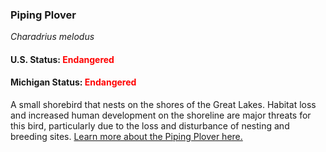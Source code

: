 <h3>Piping Plover</h3>
<i>Charadrius melodus</i>
<h4>U.S. Status: <span style="color:red;">Endangered</span></h4>
<h4>Michigan Status: <span style="color:red;">Endangered</span></h4>
<p>
A small shorebird that nests on the shores of the Great Lakes. Habitat loss and increased human development on the shoreline are major threats for this bird, particularly due to the loss and disturbance of nesting and breeding sites. <a href="https://www.fws.gov/midwest/endangered/pipingplover/index.html">Learn more about the Piping Plover here.</a>
</p>